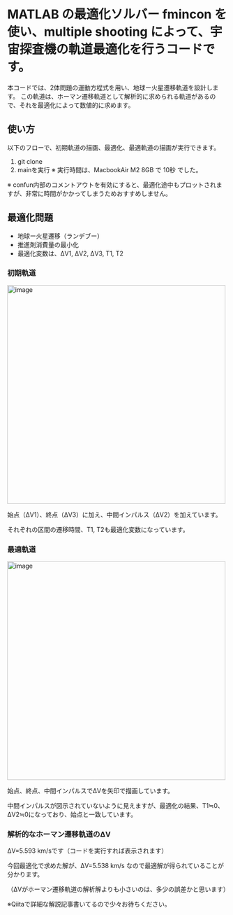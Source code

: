 # MATLAB の最適化ソルバー fmincon を使い、multiple shooting によって、宇宙探査機の軌道最適化を行うコードです。

本コードでは、2体問題の運動方程式を用い、地球ー火星遷移軌道を設計します。
この軌道は、ホーマン遷移軌道として解析的に求められる軌道があるので、それを最適化によって数値的に求めます。

## 使い方
以下のフローで、初期軌道の描画、最適化、最適軌道の描画が実行できます。
1. git clone <URL>
2. mainを実行
※ 実行時間は、MacbookAir M2 8GB で 10秒 でした。

※ confun内部のコメントアウトを有効にすると、最適化途中もプロットされますが、非常に時間がかかってしまうためおすすめしません。


## 最適化問題
- 地球ー火星遷移（ランデブー）
- 推進剤消費量の最小化
- 最適化変数は、ΔV1, ΔV2, ΔV3, T1, T2

### 初期軌道
<img src="https://github.com/user-attachments/assets/5c6d528c-1940-42fc-9aaa-733f2ceb3b72" width="500" alt="image">

始点（ΔV1）、終点（ΔV3）に加え、中間インパルス（ΔV2）を加えています。

それぞれの区間の遷移時間、T1, T2も最適化変数になっています。

### 最適軌道
<img src="https://github.com/user-attachments/assets/b6610762-3920-412b-b4a1-2239ede5b93d" width="500" alt="image">

始点、終点、中間インパルスでΔVを矢印で描画しています。

中間インパルスが図示されていないように見えますが、最適化の結果、T1≒0、ΔV2≒0になっており、始点と一致しています。

### 解析的なホーマン遷移軌道のΔV
ΔV=5.593 km/sです（コードを実行すれば表示されます）

今回最適化で求めた解が、ΔV=5.538 km/s なので最適解が得られていることが分かります。

（ΔVがホーマン遷移軌道の解析解よりも小さいのは、多少の誤差かと思います）

※Qiitaで詳細な解説記事書いてるので少々お待ちください。
